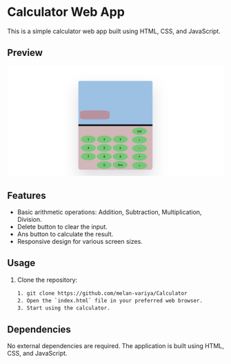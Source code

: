 # Calculator Web App

This is a simple calculator web app built using HTML, CSS, and JavaScript.

## Preview

![Calculator Preview](133836.png)

## Features

- Basic arithmetic operations: Addition, Subtraction, Multiplication, Division.
- Delete button to clear the input.
- Ans button to calculate the result.
- Responsive design for various screen sizes.

## Usage

1. Clone the repository:

   ```bash 
   1. git clone https://github.com/melan-variya/Calculator
   2. Open the `index.html` file in your preferred web browser.
   3. Start using the calculator.
## Dependencies
   No external dependencies are required. The application is built using HTML, CSS, and JavaScript.
